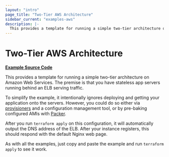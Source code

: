 ```yaml
---
layout: "intro"
page_title: "Two-Tier AWS Architecture"
sidebar_current: "examples-aws"
description: |-
  This provides a template for running a simple two-tier architecture on Amazon Web services. The premise is that you have stateless app servers running behind an ELB serving traffic.
---
```


# Two-Tier AWS Architecture

[**Example Source Code**](https://github.com/terraform-providers/terraform-provider-aws/tree/master/examples/two-tier)

This provides a template for running a simple two-tier architecture on Amazon
Web Services. The premise is that you have stateless app servers running behind
an ELB serving traffic.

To simplify the example, it intentionally ignores deploying and
getting your application onto the servers. However, you could do so either via
[provisioners](/docs/provisioners/index.html) and a configuration
management tool, or by pre-baking configured AMIs with
[Packer](https://www.packer.io).

After you run `terraform apply` on this configuration, it will
automatically output the DNS address of the ELB. After your instance
registers, this should respond with the default Nginx web page.

As with all the examples, just copy and paste the example and run
`terraform apply` to see it work.
